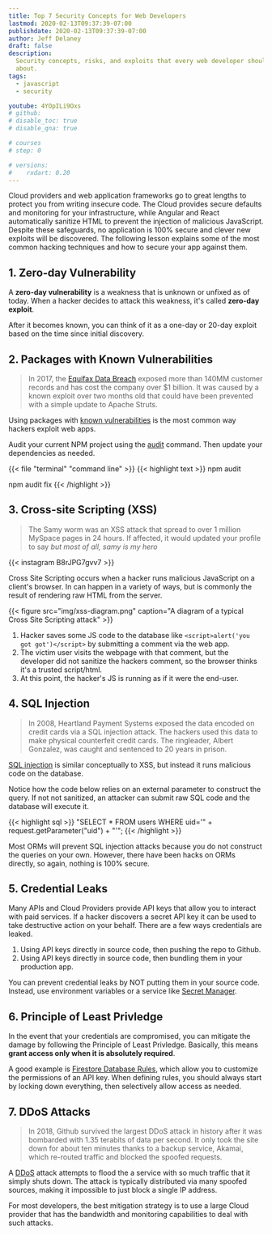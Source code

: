 ```yaml
---
title: Top 7 Security Concepts for Web Developers
lastmod: 2020-02-13T09:37:39-07:00
publishdate: 2020-02-13T09:37:39-07:00
author: Jeff Delaney
draft: false
description:
  Security concepts, risks, and exploits that every web developer should know
  about.
tags:
  - javascript
  - security

youtube: 4YOpILi9Oxs
# github:
# disable_toc: true
# disable_qna: true

# courses
# step: 0

# versions:
#    rxdart: 0.20
---
```


Cloud providers and web application frameworks go to great lengths to protect
you from writing insecure code. The Cloud provides secure defaults and
monitoring for your infrastructure, while Angular and React automatically
sanitize HTML to prevent the injection of malicious JavaScript. Despite these
safeguards, no application is 100% secure and clever new exploits will be
discovered. The following lesson explains some of the most common hacking
techniques and how to secure your app against them.

## 1. Zero-day Vulnerability

A **zero-day vulnerability** is a weakness that is unknown or unfixed as of
today. When a hacker decides to attack this weakness, it's called **zero-day
exploit**.

After it becomes known, you can think of it as a one-day or 20-day exploit based
on the time since initial discovery.

## 2. Packages with Known Vulnerabilities

> In 2017, the
> [Equifax Data Breach](https://www.cnet.com/news/equifax-ceo-data-breach-heres-what-went-wrong/)
> exposed more than 140MM customer records and has cost the company over \$1
> billion. It was caused by a known exploit over two months old that could have
> been prevented with a simple update to Apache Struts.

Using packages with
[known vulnerabilities](https://owasp.org/www-project-top-ten/OWASP_Top_Ten_2017/Top_10-2017_A9-Using_Components_with_Known_Vulnerabilities)
is the most common way hackers exploit web apps.

Audit your current NPM project using the
[audit](https://docs.npmjs.com/cli/audit) command. Then update your dependencies
as needed.

{{< file "terminal" "command line" >}} {{< highlight text >}} npm audit

npm audit fix {{< /highlight >}}

## 3. Cross-site Scripting (XSS)

> The Samy worm was an XSS attack that spread to over 1 million MySpace pages in
> 24 hours. If affected, it would updated your profile to say _but most of all,
> samy is my hero_

<div class="insta">
{{< instagram B8rJPG7gvv7 >}}
</div>

Cross Site Scripting occurs when a hacker runs malicious JavaScript on a
client's browser. In can happen in a variety of ways, but is commonly the result
of rendering raw HTML from the server.

{{< figure src="img/xss-diagram.png" caption="A diagram of a typical Cross Site Scripting attack" >}}

1. Hacker saves some JS code to the database like
   `<script>alert('you got got')</script>` by submitting a comment via the web
   app.
2. The victim user visits the webpage with that comment, but the developer did
   not sanitize the hackers comment, so the browser thinks it's a trusted
   script/html.
3. At this point, the hacker's JS is running as if it were the end-user.

## 4. SQL Injection

> In 2008, Heartland Payment Systems exposed the data encoded on credit cards
> via a SQL injection attack. The hackers used this data to make physical
> counterfeit credit cards. The ringleader, Albert Gonzalez, was caught and
> sentenced to 20 years in prison.

[SQL injection](https://owasp.org/www-project-top-ten/OWASP_Top_Ten_2017/Top_10-2017_A1-Injection)
is similar conceptually to XSS, but instead it runs malicious code on the
database.

Notice how the code below relies on an external parameter to construct the
query. If not not sanitized, an attacker can submit raw SQL code and the
database will execute it.

{{< highlight sql >}} "SELECT \* FROM users WHERE uid='" +
request.getParameter("uid") + "'"; {{< /highlight >}}

Most ORMs will prevent SQL injection attacks because you do not construct the
queries on your own. However, there have been hacks on ORMs directly, so again,
nothing is 100% secure.

## 5. Credential Leaks

Many APIs and Cloud Providers provide API keys that allow you to interact with
paid services. If a hacker discovers a secret API key it can be used to take
destructive action on your behalf. There are a few ways credentials are leaked.

1. Using API keys directly in source code, then pushing the repo to Github.
1. Using API keys directly in source code, then bundling them in your production
   app.

You can prevent credential leaks by NOT putting them in your source code.
Instead, use environment variables or a service like
[Secret Manager](https://cloud.google.com/secret-manager/docs).

## 6. Principle of Least Privledge

In the event that your credentials are compromised, you can mitigate the damage
by following the Principle of Least Privledge. Basically, this means **grant
access only when it is absolutely required**.

A good example is
[Firestore Database Rules](/snippets/firestore-rules-recipes/), which allow you
to customize the permissions of an API key. When defining rules, you should
always start by locking down everything, then selectively allow access as
needed.

## 7. DDoS Attacks

> In 2018, Github survived the largest DDoS attack in history after it was
> bombarded with 1.35 terabits of data per second. It only took the site down
> for about ten minutes thanks to a backup service, Akamai, which re-routed
> traffic and blocked the spoofed requests.

A [DDoS](https://en.wikipedia.org/wiki/Denial-of-service_attack) attack attempts
to flood the a service with so much traffic that it simply shuts down. The
attack is typically distributed via many spoofed sources, making it impossible
to just block a single IP address.

For most developers, the best mitigation strategy is to use a large Cloud
provider that has the bandwidth and monitoring capabilities to deal with such
attacks.
